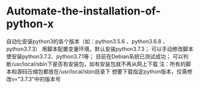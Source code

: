 # Automate-the-installation-of-python-x
自动化安装python3的各个版本（如：python3.5.6 、python3.6.8 、python3.7.3）
用脚本配置变量环境，默认安装python3.7.3；
可以手动修改脚本使安装python3.7.2、python3.7.1等；
目前在Debian系统已测试成功；
可以判断/usr/local/sbin下是否有安装包，如有安装包就不再从网上下载
注：所有的脚本和源码压缩包都放在/usr/local/sbin目录下
想要下载指定python版本，仅需修改v="3.7.3"中的版本号
